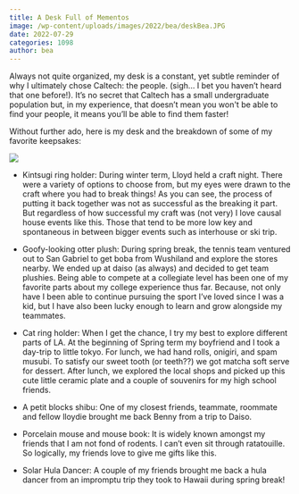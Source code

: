 ```yaml
---
title: A Desk Full of Mementos
image: /wp-content/uploads/images/2022/bea/deskBea.JPG
date: 2022-07-29
categories: 1098
author: bea
---
```

Always not quite organized, my desk is a constant, yet subtle reminder of why I ultimately chose Caltech: the people. (sigh… I bet you haven’t heard that one before!). It’s no secret that Caltech has a small undergraduate population but, in my experience, that doesn’t mean you won't be able to find your people, it means you’ll be able to find them faster!

Without further ado, here is my desk and the breakdown of some of my favorite keepsakes:

![](/images/2022/bea/deskBea.JPG)

* Kintsugi ring holder: During winter term, Lloyd held a craft night. There were a variety of options to choose from, but my eyes were drawn to the craft where you had to break things! As you can see, the process of putting it back together was not as successful as the breaking it part. But regardless of how successful my craft was (not very) I love causal house events like this. Those that tend to be more low key and spontaneous in between bigger events such as interhouse or ski trip.


* Goofy-looking otter plush: During spring break, the tennis team ventured out to San Gabriel to get boba from Wushiland and explore the stores nearby. We ended up at daiso (as always) and decided to get team plushies. Being able to compete at a collegiate level has been one of my favorite parts about my college experience thus far. Because, not only have I been able to continue pursuing the sport I’ve loved since I was a kid, but I have also been lucky enough to learn and grow alongside my teammates.


* Cat ring holder: When I get the chance, I try my best to explore different parts of LA. At the beginning of Spring term my boyfriend and I took a day-trip to little tokyo. For lunch, we had hand rolls, onigiri, and spam musubi. To satisfy our sweet tooth (or teeth??) we got matcha soft serve for dessert. After lunch, we explored the local shops and picked up this cute little ceramic plate and a couple of souvenirs for my high school friends.


* A petit blocks shibu: One of my closest friends, teammate, roommate and fellow lloydie brought me back Benny from a trip to Daiso.


* Porcelain mouse and mouse book: It is widely known amongst my friends that I am not fond of rodents. I can’t even sit through ratatouille. So logically, my friends love to give me gifts like this.


* Solar Hula Dancer: A couple of my friends brought me back a hula dancer from an impromptu trip they took to Hawaii during spring break!